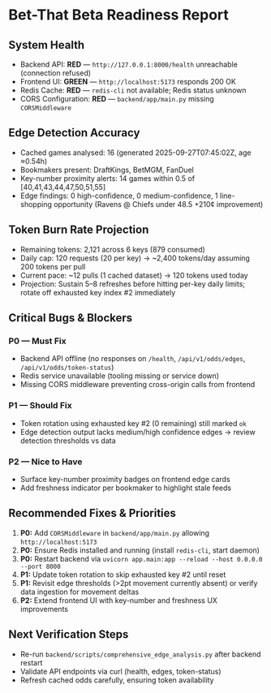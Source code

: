 # Bet-That Beta Readiness Report

## System Health
- Backend API: **RED** — `http://127.0.0.1:8000/health` unreachable (connection refused)
- Frontend UI: **GREEN** — `http://localhost:5173` responds 200 OK
- Redis Cache: **RED** — `redis-cli` not available; Redis status unknown
- CORS Configuration: **RED** — `backend/app/main.py` missing `CORSMiddleware`

## Edge Detection Accuracy
- Cached games analysed: 16 (generated 2025-09-27T07:45:02Z, age ≈0.54h)
- Bookmakers present: DraftKings, BetMGM, FanDuel
- Key-number proximity alerts: 14 games within 0.5 of [40,41,43,44,47,50,51,55]
- Edge findings: 0 high-confidence, 0 medium-confidence, 1 line-shopping opportunity (Ravens @ Chiefs under 48.5 +210¢ improvement)

## Token Burn Rate Projection
- Remaining tokens: 2,121 across 6 keys (879 consumed)
- Daily cap: 120 requests (20 per key) → ~2,400 tokens/day assuming 200 tokens per pull
- Current pace: ~12 pulls (1 cached dataset) → 120 tokens used today
- Projection: Sustain 5–8 refreshes before hitting per-key daily limits; rotate off exhausted key index #2 immediately

## Critical Bugs & Blockers
### P0 — Must Fix
- Backend API offline (no responses on `/health`, `/api/v1/odds/edges`, `/api/v1/odds/token-status`)
- Redis service unavailable (tooling missing or service down)
- Missing CORS middleware preventing cross-origin calls from frontend

### P1 — Should Fix
- Token rotation using exhausted key #2 (0 remaining) still marked `ok`
- Edge detection output lacks medium/high confidence edges → review detection thresholds vs data

### P2 — Nice to Have
- Surface key-number proximity badges on frontend edge cards
- Add freshness indicator per bookmaker to highlight stale feeds

## Recommended Fixes & Priorities
1. **P0:** Add `CORSMiddleware` in `backend/app/main.py` allowing `http://localhost:5173`
2. **P0:** Ensure Redis installed and running (install `redis-cli`, start daemon)
3. **P0:** Restart backend via `uvicorn app.main:app --reload --host 0.0.0.0 --port 8000`
4. **P1:** Update token rotation to skip exhausted key #2 until reset
5. **P1:** Revisit edge thresholds (>2pt movement currently absent) or verify data ingestion for movement deltas
6. **P2:** Extend frontend UI with key-number and freshness UX improvements

## Next Verification Steps
- Re-run `backend/scripts/comprehensive_edge_analysis.py` after backend restart
- Validate API endpoints via curl (health, edges, token-status)
- Refresh cached odds carefully, ensuring token availability
